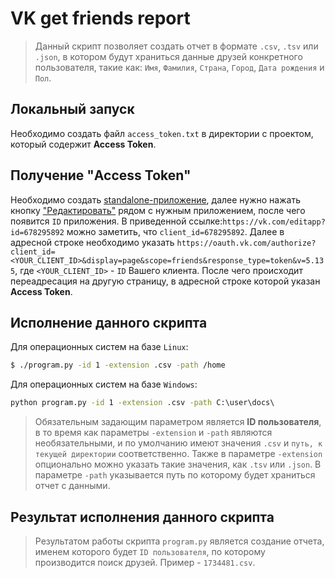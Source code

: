 # VK get friends report
>Данный скрипт позволяет создать отчет в формате `.csv`, `.tsv` или `.json`, в котором будут храниться данные друзей конкретного пользователя, такие как: `Имя`, `Фамилия`, `Страна`, `Город`, `Дата рождения` и `Пол`.

## Локальный запуск
Необходимо создать файл `access_token.txt` в директории с проектом, который содержит <b>Access Token</b>.

## Получение "Access Token"
Необходимо создать [standalone-приложение](https://vk.com/editapp?act=create), далее нужно нажать кнопку ["Редактировать"](https://vk.com/apps?act=manage) рядом с нужным приложением, после чего появится `ID` приложения.
В приведенной ссылке:`https://vk.com/editapp?id=678295892` можно заметить, что `client_id=678295892`.
Далее в адресной строке необходимо указать `https://oauth.vk.com/authorize?client_id=<YOUR_CLIENT_ID>&display=page&scope=friends&response_type=token&v=5.135`, где `<YOUR_CLIENT_ID>` - `ID` Вашего клиента. После чего происходит переадресация на другую страницу, в адресной строке которой указан <b>Access Token</b>.

## Исполнение данного скрипта
Для операционных систем на базе `Linux`:
```bash
$ ./program.py -id 1 -extension .csv -path /home
```
Для операционных систем на базе `Windows`:
```cmd
python program.py -id 1 -extension .csv -path C:\user\docs\
```
>Обязательным задающим параметром является <b>ID пользователя</b>, в то время как параметры `-extension` и `-path` являются необязательными, и по умолчанию имеют значения `.csv` и `путь, к текущей директории` соответственно. Также в параметре `-extension` опционально можно указать такие значения, как `.tsv` или `.json`. В параметре `-path` указывается путь по которому будет храниться отчет с данными.

## Результат исполнения данного скрипта
>Результатом работы скрипта `program.py` является создание отчета, именем которого будет `ID пользователя`, по которому производится поиск друзей.
>Пример - `1734481.csv`.
